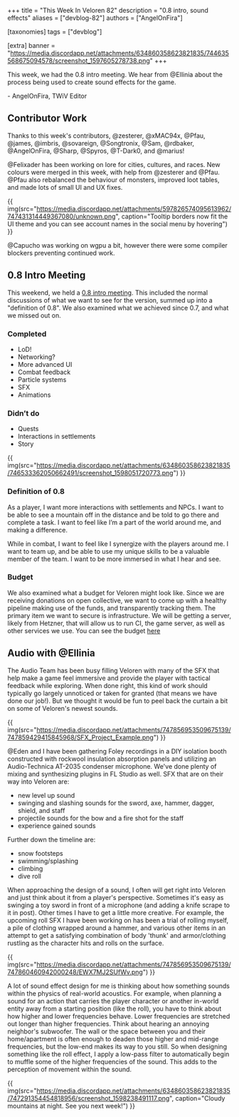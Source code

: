 +++
title = "This Week In Veloren 82"
description = "0.8 intro, sound effects"
aliases = ["devblog-82"]
authors = ["AngelOnFira"]

[taxonomies]
tags = ["devblog"]

[extra]
banner = "https://media.discordapp.net/attachments/634860358623821835/744635568675094578/screenshot_1597605278738.png"
+++

This week, we had the 0.8 intro meeting. We hear from @Ellinia about the process
being used to create sound effects for the game.

\- AngelOnFira, TWiV Editor

## Contributor Work

Thanks to this week's contributors, @zesterer, @xMAC94x, @Pfau, @james, @imbris,
@sovareign, @Songtronix, @Sam, @rdbaker, @AngelOnFira, @Sharp, @Spyros,
@T-Dark0, and @marius!

@Felixader has been working on lore for cities, cultures, and races. New colours
were merged in this week, with help from @zesterer and @Pfau. @Pfau also
rebalanced the behaviour of monsters, improved loot tables, and made lots of
small UI and UX fixes.

{{
  img(src="https://media.discordapp.net/attachments/597826574095613962/747431314449367080/unknown.png",
  caption="Tooltip borders now fit the UI theme and you can see account names in
  the social menu by hovering")
}}

@Capucho was working on wgpu a bit, however there were some compiler blockers
preventing continued work.

## 0.8 Intro Meeting

This weekend, we held a [0.8 intro
meeting](https://docs.google.com/document/d/187xtMIXdOl43lUprSIad09FNmAs4kSIVfbjwtGdG0NY/edit?usp=sharing).
This included the normal discussions of what we want to see for the version,
summed up into a "definition of 0.8". We also examined what we achieved since
0.7, and what we missed out on.

### Completed

- LoD!
- Networking?
- More advanced UI
- Combat feedback
- Particle systems
- SFX
- Animations

### Didn’t do

- Quests
- Interactions in settlements
- Story

{{
  img(src="https://media.discordapp.net/attachments/634860358623821835/746533362050662491/screenshot_1598051720773.png")
}}

### Definition of 0.8

As a player, I want more interactions with settlements and NPCs. I want to be
able to see a mountain off in the distance and be told to go there and complete
a task. I want to feel like I’m a part of the world around me, and making a
difference.

While in combat, I want to feel like I synergize with the players around me. I
want to team up, and be able to use my unique skills to be a valuable member of
the team. I want to be more immersed in what I hear and see.

### Budget

We also examined what a budget for Veloren might look like. Since we are
receiving donations on open collective, we want to come up with a healthy
pipeline making use of the funds, and transparently tracking them. The primary
item we want to secure is infrastructure. We will be getting a server, likely
from Hetzner, that will allow us to run CI, the game server, as well as other
services we use. You can see the budget
[here](https://docs.google.com/spreadsheets/d/1E9Kf2BNkrxw8g4PnoujOaOPxk0T80qlQ3o1caBc1Qg8/edit?usp=sharing)

## Audio with @Ellinia

The Audio Team has been busy filling Veloren with many of the SFX that help make
a game feel immersive and provide the player with tactical feedback while
exploring. When done right, this kind of work should typically go largely
unnoticed or taken for granted (that means we have done our job!). But we
thought it would be fun to peel back the curtain a bit on some of Veloren's
newest sounds.

{{
  img(src="https://media.discordapp.net/attachments/747856953509675139/747859429415845968/SFX_Project_Example.png")
}}

@Eden and I have been gathering Foley recordings in a DIY isolation booth
constructed with rockwool insulation absorption panels and utilizing an Audio-Technica AT-2035 condenser microphone. We've done plenty of mixing and
synthesizing plugins in FL Studio as well. SFX that are on their way into
Veloren are:

- new level up sound
- swinging and slashing sounds for the sword, axe, hammer, dagger, shield, and
  staff
- projectile sounds for the bow and a fire shot for the staff
- experience gained sounds

Further down the timeline are:

- snow footsteps
- swimming/splashing
- climbing
- dive roll

When approaching the design of a sound, I often will get right into Veloren and
just think about it from a player's perspective. Sometimes it's easy as swinging
a toy sword in front of a microphone (and adding a knife scrape to it in post).
Other times I have to get a little more creative. For example, the upcoming roll
SFX I have been working on has been a trial of rolling myself, a pile of
clothing wrapped around a hammer, and various other items in an attempt to get a
satisfying combination of body 'thunk' and armor/clothing rustling as the
character hits and rolls on the surface.

{{
  img(src="https://media.discordapp.net/attachments/747856953509675139/747860460942000248/EWX7MJ2SUfWv.png")
}}

A lot of sound effect design for me is thinking about how something sounds
within the physics of real-world acoustics. For example, when planning a sound
for an action that carries the player character or another in-world entity away
from a starting position (like the roll), you have to think about how higher and
lower frequencies behave. Lower frequencies are stretched out longer than higher
frequencies. Think about hearing an annoying neighbor's subwoofer. The wall or
the space between you and their home/apartment is often enough to deaden those
higher and mid-range frequencies, but the low-end makes its way to you still. So
when designing something like the roll effect, I apply a low-pass filter to
automatically begin to muffle some of the higher frequencies of the sound. This
adds to the perception of movement within the sound.

{{
  img(src="https://media.discordapp.net/attachments/634860358623821835/747291354454818956/screenshot_1598238491117.png",
  caption="Cloudy mountains at night. See you next week!")
}}
